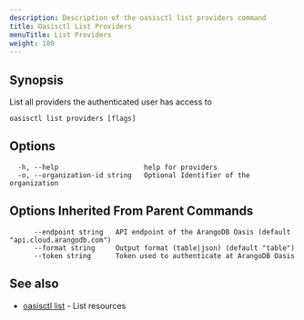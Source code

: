 ```yaml
---
description: Description of the oasisctl list providers command
title: Oasisctl List Providers
menuTitle: List Providers
weight: 180
---
```

## Synopsis
List all providers the authenticated user has access to

```
oasisctl list providers [flags]
```

## Options
```
  -h, --help                     help for providers
  -o, --organization-id string   Optional Identifier of the organization
```

## Options Inherited From Parent Commands
```
      --endpoint string   API endpoint of the ArangoDB Oasis (default "api.cloud.arangodb.com")
      --format string     Output format (table|json) (default "table")
      --token string      Token used to authenticate at ArangoDB Oasis
```

## See also
* [oasisctl list](_index.md)	 - List resources

